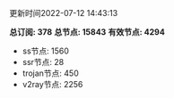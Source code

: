 更新时间2022-07-12 14:43:13

**总订阅: 378**
**总节点: 15843**
**有效节点: 4294**
- ss节点: 1560
- ssr节点: 28
- trojan节点: 450
- v2ray节点: 2256
